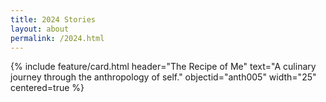```yaml
---
title: 2024 Stories
layout: about
permalink: /2024.html
---
```

{% include feature/card.html header="The Recipe of Me" text="A culinary journey through the anthropology of self." objectid="anth005" width="25" centered=true %}
